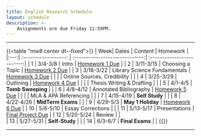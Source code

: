 ```yaml
---
title: English Research Schedule
layout: schedule
description: >-
    Assignments are due Friday 11:59PM.
---
```


---
{{<table "mw8 center dt--fixed">}}
| Week|          Dates          |            Content             |             Homework       |             
|:---:|    :------------------: | :-----------------------------:| :-------------------------:|
|  1  |  3/4-3/8                | Intro                          | [Homework 1 Due](https://forms.microsoft.com/r/9m4qWNgSs1)   |
|  2  |  3/11-3/15              | Choosing a Topic               | [Homework 2 Due](sks/spring2024/english-research/homework2)  |
|  3  |  3/18-3/22              | Library Science Fundamentals   | [Homework 3 Due](https://forms.microsoft.com/r/kHyBvphxth)   |
|     |                         | Online Sources, Credibility    |                                                              |
|  4  |  3/25-3/29              | Outlining                      | [Homework 4 Due](sks/spring2024/english-research/homework4)  |
|     |                         | Thesis Writing & Drafting      |                                                              |
|  5  |  4/1-4/5                | **Tomb Sweeping**              |                                                              |
|  6  |  4/8-4/12               | Annotated Bibliography         | [Homework 5 Due](sks/spring2024/english-research/homework5)  |
|     |                         | MLA & APA Referencing          |                                                              |
|  7  |  4/15-4/19              | **Self Study**                 |                                                              |
|  8  |  4/22-4/26              | **MidTerm Exams**              |                                                              |
|  9  |  4/29-5/3               | **May 1 Holiday**              | [Homework 6 Due](sks/spring2024/english-research/homework6)  |
| 10  |  5/6-5/10               | Essay Corrections              |                                                              |
| 11  |  5/13-5/17              | Presentations                  | [Final Project Due](sks/spring2024/english-research/final)   |
| 12  |  5/20-5/24              | Review                         |                                                              |  
| 13  |  5/27-5/31              | **Self-Study**                 |                                                              |
| 14  |  6/3-6/7                | **Final Exams**                |                                                              |
{{</table>}}

---